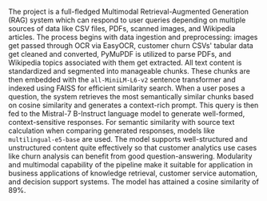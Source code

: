 The project is a full-fledged Multimodal Retrieval-Augmented Generation (RAG) system which can respond to user queries depending on multiple sources of data like CSV files, PDFs, scanned images, and Wikipedia articles. The process begins with data ingestion and preprocessing: images get passed through OCR via EasyOCR, customer churn CSVs' tabular data get cleaned and converted, PyMuPDF is utilized to parse PDFs, and Wikipedia topics associated with them get extracted. All text content is standardized and segmented into manageable chunks. These chunks are then embedded with the `all-MiniLM-L6-v2` sentence transformer and indexed using FAISS for efficient similarity search. When a user poses a question, the system retrieves the most semantically similar chunks based on cosine similarity and generates a context-rich prompt.
This query is then fed to the Mistral-7 B-Instruct language model to generate well-formed, context-sensitive responses. For semantic similarity with source text calculation when comparing generated responses, models like `multilingual-e5-base` are used. The model supports well-structured and unstructured content quite effectively so that customer analytics use cases like churn analysis can benefit from good question-answering. Modularity and multimodal capability of the pipeline make it suitable for application in business applications of knowledge retrieval, customer service automation, and decision support systems. The model has attained a cosine similarity of 89%. 
